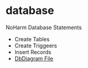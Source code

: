 # database
NoHarm Database Statements

- Create Tables
- Create Triggeers
- Insert Records
- [DbDiagram File](https://dbdiagram.io/d/5dfff11aedf08a25543f55d5)
